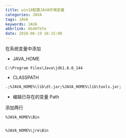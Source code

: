 ```yaml
---
title: win10配置JAVA环境变量
categories: JAVA
tags: JAVA
keywords: JAVA
abbrlink: 6b40fbfe
date: 2018-06-19 16:15:00
---
```


在系统变量中添加

* JAVA_HOME    
```
C:\Program Files\Java\jdk1.8.0_144

```

* CLASSPATH

```
.;%JAVA_HOME%\lib\dt.jar;%JAVA_HOME%\lib\tools.jar;

```

* 编辑已存在的变量 Path

添加两行

```
%JAVA_HOME%\Bin


%JAVA_HOME%\jre\Bin

```
